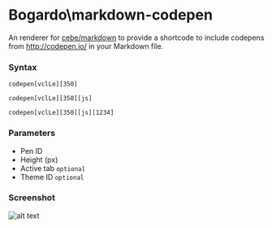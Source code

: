 Bogardo\markdown-codepen
================

An renderer for [cebe/markdown](https://github.com/cebe/markdown) to provide a shortcode to include codepens from http://codepen.io/ in your Markdown file.


### Syntax ###

`codepen[vclLe][350]`

`codepen[vclLe][350][js]`

`codepen[vclLe][350][js][1234]`

### Parameters ###

- Pen ID
- Height (px)
- Active tab `optional`
- Theme ID `optional`

### Screenshot ###
![alt text](https://s3-us-west-2.amazonaws.com/droplr.storage/files/acc_167403/vgu6?AWSAccessKeyId=AKIAJSVQN3Z4K7MT5U2A&Expires=1394499667&Signature=DZznv3dxXAJedBFHAywhMayC4Vc%3D&response-content-disposition=inline%3B%20filename%3DScreenshot%20on%203.11.2014%20at%201.01.01%20AM.png%3B)
